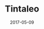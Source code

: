 ---
title: "Tintaleo"
lang: en
date: 2017-05-09
layout: project
permalink: /tintaleo/
description: "Tintaleo.com is an e-commerce platform in Wordpress that allows us to buy children's books from Latin American authors in Spanish with the aim of supporting the teaching it as a second language to children in the US."

# Footer
call_to_action_title: You already know how we work
cal_to_action_subtitle: Start working with us


work_together_label: Let's work together
email: hola@turpialdev.com
email_subject: Hello%20Turpial%20Dev
phone_number_label: +58 (212) 754 1143
phone_number: +582127541143

sections:
    detail:
        # image_pointer_1: Hello
        # image_pointer_2: An other hello here
        # synthesis_title: Here's a cool title
        synthesis: "Tintaleo.com is an e-commerce platform in Wordpress that allows us to buy children's books from Latin American authors in Spanish with the aim of supporting the teaching it as a second language to children in the US."
        # fun_fact: Sabías que.. en este proyecto utilizamos la tecnología ‘Lorem ipsum” para tal cosa texto aqui lorem ipsum para tal cosa texto aqui lorem ipsum.
        image_sm: /img/portfolio/tintaleo/detail/o.png
        image_md: /img/portfolio/tintaleo/detail/o.png
        image_lg: /img/portfolio/tintaleo/detail/o.png
        image_xl: /img/portfolio/tintaleo/detail/o.png
    # first_steps:
    #     title: First steps
    #     image: /img/portfolio/airways.png
    #     image_pointer: Hello
    #     synthesis_title: Aqui un titulo cool
    #     synthesis: Es un hecho establecido hace demasiado tiempo que un lector se distraerá con el contenido del texto Es un hecho establecido hace demasiado tiempo que un lector se distraerá con elcontenido del texto.
    #     fun_fact: Sabías que.. en este proyecto utilizamos la tecnología ‘Lorem ipsum” para tal cosa texto aqui lorem ipsum para tal cosa texto aqui lorem ipsum.
    #     image_sm: /img/portfolio/tintaleo/first_steps/o.png
    #     image_md: /img/portfolio/tintaleo/first_steps/o.png
    #     image_lg: /img/portfolio/tintaleo/first_steps/o.png
    #     image_xl: /img/portfolio/tintaleo/first_steps/o.png
    # design:
    #     title: Diseno por <br> principios
    #     steps:
    #         - content: Lorem ipsum dolor, sit amet consectetur adipisicing elit. Voluptatibus voluptatum nemo vel reprehenderit cumque maxime perferendis. Obcaecati delectus quia non laudantium porro, dicta quae autem nobis iusto ut harum sint!
    #         - content: Lorem ipsum dolor, sit amet consectetur adipisicing elit. Voluptatibus voluptatum nemo vel reprehenderit cumque maxime perferendis.
    #         - content: Lorem ipsum dolor, sit amet consectetur adipisicing elit. Voluptatibus voluptatum nemo vel reprehenderit cumque maxime perferendis. Obcaecati delectus quia non laudantium porro.
    # technologies:
    #     title: Tech
    #     image: /img/portfolio/airways.png
    #     synthesis_title: Aqui un titulo cool
    #     synthesis: Es un hecho establecido hace demasiado tiempo que un lector se distraerá con el contenido del texto Es un hecho establecido hace demasiado tiempo que un lector se distraerá con elcontenido del texto.
    #     fun_fact: Sabías que.. en este proyecto utilizamos la tecnología ‘Lorem ipsum” para tal cosa texto aqui lorem ipsum para tal cosa texto aqui lorem ipsum.
    #     tools:
    #         - name: Django
    #         - name: Angular4
    #         - name: Ionic
    #         # ----------- limit 3 -------------
    #         - name: Sketch
    #     image_sm: /img/portfolio/tintaleo/technologies/o.png
    #     image_md: /img/portfolio/tintaleo/technologies/o.png
    #     image_lg: /img/portfolio/tintaleo/technologies/o.png
    #     image_xl: /img/portfolio/tintaleo/technologies/o.png
    results:
        title: Results
        quote: "Tintaleo presents it’s books in a wide variety of ways: The selections are sort by age of the kid from 0 to 10 years old or even to parents, how they are written (poetry, prose, rhymes), the themes and origins of the stories and even their presentations."
        # external_button_label: Widu, CCO.
        # external_button_link: https://google.com
        image_sm: /img/portfolio/tintaleo/results/o.png
        image_md: /img/portfolio/tintaleo/results/o.png
        image_lg: /img/portfolio/tintaleo/results/o.png
        image_xl: /img/portfolio/tintaleo/results/o.png
---